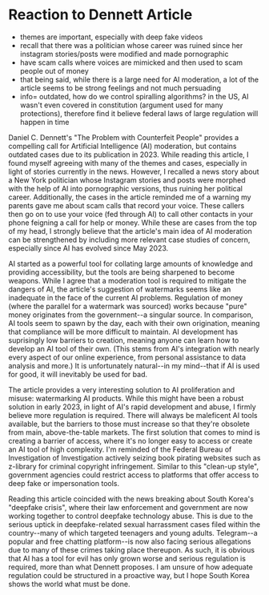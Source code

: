 # Reaction to Dennett Article

- themes are important, especially with deep fake videos
- recall that there was a politician whose career was ruined since her instagram stories/posts were modified and made pornographic
- have scam calls where voices are mimicked and then used to scam people out of money
- that being said, while there is a large need for AI moderation, a lot of the article seems to be strong feelings and not much persuading
- info= outdated, how do we control spiralling algorithms? in the US, AI wasn't even covered in constitution (argument used for many protections), therefore find it believe federal laws of large regulation will happen in time

Daniel C. Dennett's "The Problem with Counterfeit People" provides a compelling call for Artificial Intelligence (AI) moderation, but contains outdated cases due to its publication in 2023. While reading this article, I found myself agreeing with many of the themes and cases, especially in light of stories currently in the news. However, I recalled a news story about a New York politician whose Instagram stories and posts were morphed with the help of AI into pornographic versions, thus ruining her political career. Additionally, the cases in the article reminded me of a warning my parents gave me about scam calls that record your voice. These callers then go on to use your voice (fed through AI) to call other contacts in your phone feigning a call for help or money. While these are cases from the top of my head, I strongly believe that the article's main idea of AI moderation can be strengthened by including more relevant case studies of concern, especially since AI has evolved since May 2023. 

AI started as a powerful tool for collating large amounts of knowledge and providing accessibility, but the tools are being sharpened to become weapons. While I agree that a moderation tool is required to mitigate the dangers of AI, the article's suggestion of watermarks seems like an inadequate in the face of the current AI problems. Regulation of money (where the parallel for a watermark was sourced) works because "pure" money originates from the government--a singular source. In comparison, AI tools seem to spawn by the day, each with their own origination, meaning that compliance will be more difficult to maintain. AI development has suprisingly low barriers to creation, meaning anyone can learn how to develop an AI tool of their own. (This stems from AI's integration with nearly every aspect of our online experience, from personal assistance to data analysis and more.) It is unfortunately natural--in my mind--that if AI is used for good, it will inevitably be used for bad. 

The article provides a very interesting solution to AI proliferation and misuse: watermarking AI products. While this might have been a robust solution in early 2023, in light of AI's rapid development and abuse, I firmly believe more regulation is required. There will always be maleficent AI tools available, but the barriers to those must increase so that they're obsolete from main, above-the-table markets. The first solution that comes to mind is creating a barrier of access, where it's no longer easy to access or create an AI tool of high complexity. I'm reminded of the Federal Bureau of Investigation of Investigation actively seizing book pirating websites such as z-library for criminal copyright infringement. Similar to this "clean-up style", government agencies could restrict access to platforms that offer access to deep fake or impersonation tools. 

Reading this article coincided with the news breaking about South Korea's "deepfake crisis", where their law enforcement and government are now working together to control deepfake technology abuse. This is due to the serious uptick in deepfake-related sexual harrassment cases filed within the country--many of which targeted teenagers and young adults. Telegram--a popular and free chatting platform--is now also facing serious allegations due to many of these crimes taking place thereupon. As such, it is obvious that AI has a tool for evil has only grown worse and serious regulation is required, more than what Dennett proposes. I am unsure of how adequate regulation could be structured in a proactive way, but I hope South Korea shows the world what must be done.







